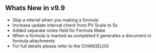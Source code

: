 Whats New in v9.9
--------------------------
- Skip a mterial when you making a formula
- Increase update interval check from PV Scale to 5s
- Added separate notes field for Formula Make
- When a formula is marked as completed it generates a document in formula attachments
- For full details please refer to the CHANGELOG
